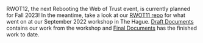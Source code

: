 RWOT12, the next Rebooting the Web of Trust event, is currently planned for Fall 2023! In the meantime, take a look at our [RWOT11 repo](https://github.com/WebOfTrustInfo/rwot11-the-hague) for what went on at our September 2022 workshop in The Hague. [Draft Documents](https://github.com/WebOfTrustInfo/rwot11-the-hague/tree/master/draft-documents#readme) contains our work from the workshop and [Final Documents](https://github.com/WebOfTrustInfo/rwot11-the-hague/blob/master/final-documents/README.md) has the finished work to date.
